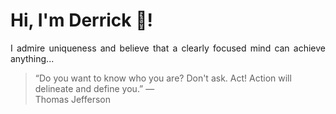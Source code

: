 # Hi, I'm Derrick 👋!
<p align="justify">I admire uniqueness and believe that a clearly focused mind can achieve anything...</p> 
<!-- #quote-start -->
<blockquote>&ldquo;Do you want to know who you are? Don't ask. Act! Action will delineate and define you.&rdquo; &mdash; <footer>Thomas Jefferson</footer></blockquote>
<!-- #quote-end -->
